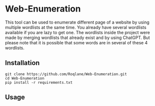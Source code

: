 # Web-Enumeration

This tool can be used to enumerate different page of a website by using multiple wordlists at the same time. You already have several wordlists available if you are lazy to get one. The wordlists inside the project were made by merging wordlists that already exist and by using ChatGPT. But please note that it is possible that some words are in several of these 4 wordlists.

## Installation

```
git clone https://github.com/Roqlane/Web-Enumeration.git
cd Web-Enumeration
pip install -r requirements.txt
```

## Usage

